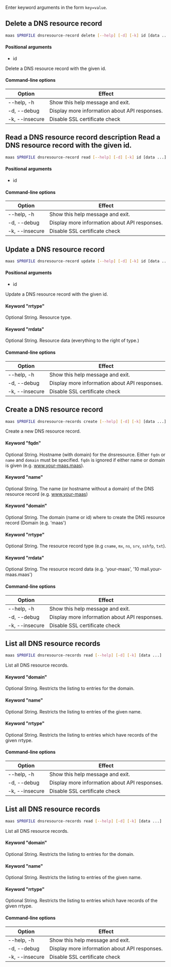 Enter keyword arguments in the form `key=value`.

## Delete a DNS resource record

```bash
maas $PROFILE dnsresource-record delete [--help] [-d] [-k] id [data ...]
```

#### Positional arguments
- id

Delete a DNS resource record with the given id.

#### Command-line options
| Option | Effect |
|-----|-----|
| --help, -h | Show this help message and exit. |
| -d, --debug | Display more information about API responses. |
| -k, --insecure | Disable SSL certificate check |

## Read a DNS resource record description Read a DNS resource record with the given id.

```bash
maas $PROFILE dnsresource-record read [--help] [-d] [-k] id [data ...] 
```

#### Positional arguments
- id

#### Command-line options
| Option | Effect |
|-----|-----|
| --help, -h | Show this help message and exit. |
| -d, --debug | Display more information about API responses. |
| -k, --insecure | Disable SSL certificate check |

## Update a DNS resource record

```bash
maas $PROFILE dnsresource-record update [--help] [-d] [-k] id [data ...]
```

#### Positional arguments
- id


Update a DNS resource record with the given id.

#### Keyword "rrtype"
Optional String. Resource type.

#### Keyword "rrdata"
Optional String. Resource data (everything to the right of type.)

#### Command-line options
| Option | Effect |
|-----|-----|
| --help, -h | Show this help message and exit. |
| -d, --debug | Display more information about API responses. |
| -k, --insecure | Disable SSL certificate check |

## Create a DNS resource record

```bash
maas $PROFILE dnsresource-records create [--help] [-d] [-k] [data ...] 
```

Create a new DNS resource record.

#### Keyword "fqdn"
Optional String.  Hostname (with domain) for the dnsresource.  Either ``fqdn`` or ``name`` and  ``domain`` must be specified.  ``fqdn`` is ignored if either name or domain is given (e.g. www.your-maas.maas).

#### Keyword "name"
Optional String. The name (or hostname without a domain) of the DNS resource record (e.g. www.your-maas)

#### Keyword "domain"
Optional String. The domain (name or id) where to create the DNS resource record (Domain (e.g. 'maas')

#### Keyword "rrtype"
Optional String. The resource record type (e.g ``cname``, ``mx``, ``ns``, ``srv``, ``sshfp``, ``txt``).

#### Keyword "rrdata"
Optional String. The resource record data (e.g. 'your-maas', '10 mail.your-maas.maas')

#### Command-line options
| Option | Effect |
|-----|-----|
| --help, -h | Show this help message and exit. |
| -d, --debug | Display more information about API responses. |
| -k, --insecure | Disable SSL certificate check |

## List all DNS resource records

```bash
maas $PROFILE dnsresource-records read [--help] [-d] [-k] [data ...] 
```

List all DNS resource records.

#### Keyword "domain"
Optional String. Restricts the listing to entries for the domain.

#### Keyword "name"
Optional String. Restricts the listing to entries of the given name.

#### Keyword "rrtype"
Optional String. Restricts the listing to entries which have records of the given rrtype.

#### Command-line options
| Option | Effect |
|-----|-----|
| --help, -h | Show this help message and exit. |
| -d, --debug | Display more information about API responses. |
| -k, --insecure | Disable SSL certificate check |

## List all DNS resource records

```bash
maas $PROFILE dnsresource-records read [--help] [-d] [-k] [data ...] 
```

List all DNS resource records.

#### Keyword "domain"
Optional String. Restricts the listing to entries for the domain.

#### Keyword "name"
Optional String. Restricts the listing to entries of the given name.

#### Keyword "rrtype"
Optional String. Restricts the listing to entries which have records of the given rrtype.

#### Command-line options
| Option | Effect |
|-----|-----|
| --help, -h | Show this help message and exit. |
| -d, --debug | Display more information about API responses. |
| -k, --insecure | Disable SSL certificate check |
